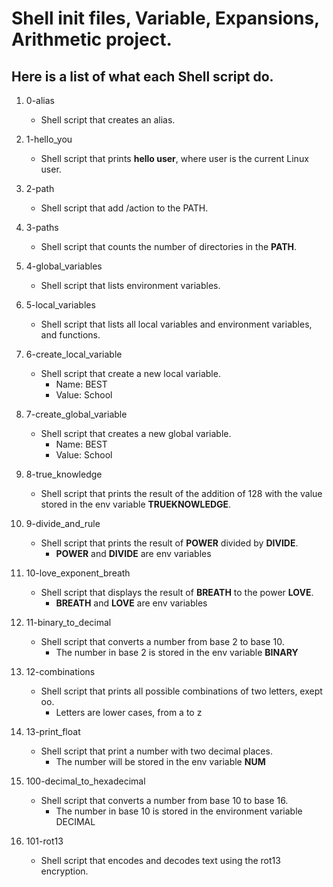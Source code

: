 # Shell init files, Variable, Expansions, Arithmetic project.
## Here is a list of what each Shell script do.

1. 0-alias
   - Shell script that creates an alias.

2. 1-hello_you
   - Shell script that prints **hello user**, where user is the current Linux user.

3. 2-path
   - Shell script that add /action to the PATH.

4. 3-paths
   - Shell script that counts the number of directories in the **PATH**.

5. 4-global_variables
   - Shell script that lists environment variables.

6. 5-local_variables
   - Shell script that lists all local variables and environment variables, and functions.

7. 6-create_local_variable
   - Shell script that create a new local variable.
     - Name: BEST
     - Value: School

8. 7-create_global_variable
   - Shell script that creates a new global variable.
     - Name: BEST
     - Value: School

9. 8-true_knowledge
   - Shell script that prints the result of the addition of 128 with the value stored in the env variable **TRUEKNOWLEDGE**.

10. 9-divide_and_rule
    - Shell script that prints the result of **POWER** divided by **DIVIDE**.
      - **POWER** and **DIVIDE** are env variables

11. 10-love_exponent_breath
    - Shell script that displays the result of **BREATH** to the power **LOVE**.
      - **BREATH** and **LOVE** are env variables

12. 11-binary_to_decimal
    - Shell script that converts a number from base 2 to base 10.
      - The number in base 2 is stored in the env variable **BINARY**

13. 12-combinations
    - Shell script that prints all possible combinations of two letters, exept oo.
      - Letters are lower cases, from a to z

14. 13-print_float
    - Shell script that print a number with two decimal places.
      - The number will be stored in the env variable **NUM**

15. 100-decimal_to_hexadecimal
    - Shell script that converts a number from base 10 to base 16.
      - The number in base 10 is stored in the environment variable DECIMAL

16. 101-rot13
    - Shell script that encodes and decodes text using the rot13 encryption.

